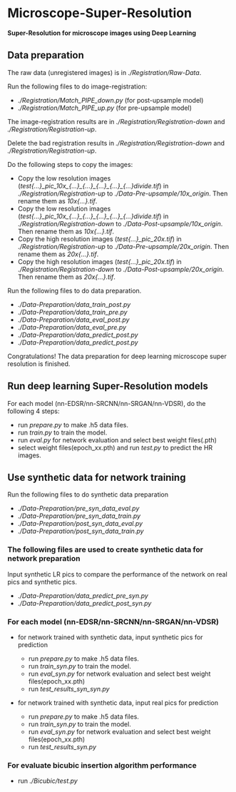 # Microscope-Super-Resolution
**Super-Resolution for microscope images using Deep Learning**
## Data preparation

The raw data (unregistered images) is in *./Registration/Raw-Data*.

Run the following files to do image-registration:
* *./Registration/Match_PIPE_down.py* (for post-upsample model)
* *./Registration/Match_PIPE_up.py* (for pre-upsample model) 

The image-registration results are in *./Registration/Registration-down* and *./Registration/Registration-up*.

Delete the bad registration results in *./Registration/Registration-down* and *./Registration/Registration-up*.

Do the following steps to copy the images:
* Copy the low resolution images (*test\{...\}\_pic\_10x\_\{...\}\_\{...\}\_\{...\}\_\{...\}\_\{...\}divide.tif*) in *./Registration/Registration-up*  to *./Data-Pre-upsample/10x_origin*. Then rename them as *10x\{...\}.tif*.
* Copy the low resolution images (*test\{...\}\_pic\_10x\_\{...\}\_\{...\}\_\{...\}\_\{...\}\_\{...\}divide.tif*) in *./Registration/Registration-down* to *./Data-Post-upsample/10x_origin*. Then rename them as *10x\{...\}.tif*.
* Copy the high resolution images (*test\{...\}\_pic\_20x.tif*) in *./Registration/Registration-up*  to *./Data-Pre-upsample/20x_origin*. Then rename them as *20x\{...\}.tif*.
* Copy the high resolution images (*test\{...\}\_pic\_20x.tif*) in *./Registration/Registration-down* to *./Data-Post-upsample/20x_origin*. Then rename them as *20x\{...\}.tif*.


Run the following files to do data preparation.
* *./Data-Preparation/data_train_post.py* 
* *./Data-Preparation/data_train_pre.py*
* *./Data-Preparation/data_eval_post.py*
* *./Data-Preparation/data_eval_pre.py*
* *./Data-Preparation/data_predict_post.py*
* *./Data-Preparation/data_predict_post.py*

Congratulations! The data preparation for deep learning microscope super resolution is finished.
## Run deep learning Super-Resolution models
For each model (nn-EDSR/nn-SRCNN/nn-SRGAN/nn-VDSR), do the following 4 steps:
* run *prepare.py* to make .h5 data files.
* run *train.py* to train the model.
* run *eval.py* for network evaluation and select best weight files(.pth)
* select weight files(epoch_xx.pth) and run *test.py* to predict the HR images.

## Use synthetic data for network training
Run the following files to do synthetic data preparation
* *./Data-Preparation/pre_syn_data_eval.py*
* *./Data-Preparation/pre_syn_data_train.py*
* *./Data-Preparation/post_syn_data_eval.py*
* *./Data-Preparation/post_syn_data_train.py*
### The following files are used to create synthetic data for network preparation 
Input synthetic LR pics to compare the performance of the network on real pics and synthetic pics.
* *./Data-Preparation/data_predict_pre_syn.py*
* *./Data-Preparation/data_predict_post_syn.py*

### For each model (nn-EDSR/nn-SRCNN/nn-SRGAN/nn-VDSR)
* for network trained with synthetic data, input synthetic pics for prediction
    * run *prepare.py* to make .h5 data files.
    * run *train_syn.py* to train the model.
    * run *eval_syn.py* for network evaluation and select best weight files(epoch_xx.pth)
    * run *test_results_syn_syn.py* 

* for network trained with synthetic data, input real pics for prediction
    * run *prepare.py* to make .h5 data files.
    * run *train_syn.py* to train the model.
    * run *eval_syn.py* for network evaluation and select best weight files(epoch_xx.pth)
    * run *test_results_syn.py*

### For evaluate bicubic insertion algorithm performance
* run *./Bicubic/test.py*